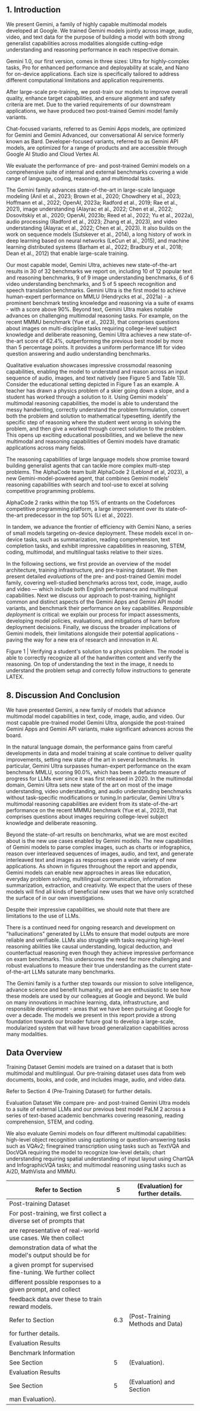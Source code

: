 ## 1. Introduction

We present Gemini, a family of highly capable multimodal models developed at Google. We trained Gemini models jointly across image, audio, video, and text data for the purpose of building a model with both strong generalist capabilities across modalities alongside cutting-edge understanding and reasoning performance in each respective domain.

Gemini 1.0, our first version, comes in three sizes: Ultra for highly-complex tasks, Pro for enhanced performance and deployability at scale, and Nano for on-device applications. Each size is specifically tailored to address different computational limitations and application requirements.

After large-scale pre-training, we post-train our models to improve overall quality, enhance target capabilities, and ensure alignment and safety criteria are met. Due to the varied requirements of our downstream applications, we have produced two post-trained Gemini model family variants.

Chat-focused variants, referred to as Gemini Apps models, are optimized for Gemini and Gemini Advanced, our conversational AI service formerly known as Bard. Developer-focused variants, referred to as Gemini API models, are optimized for a range of products and are accessible through Google AI
Studio and Cloud Vertex AI.

We evaluate the performance of pre- and post-trained Gemini models on a comprehensive suite of internal and external benchmarks covering a wide range of language, coding, reasoning, and multimodal tasks.

The Gemini family advances state-of-the-art in large-scale language modeling (Anil et al., 2023;
Brown et al., 2020; Chowdhery et al., 2023; Hoffmann et al., 2022; OpenAI, 2023a; Radford et al.,
2019; Rae et al., 2021), image understanding (Alayrac et al., 2022; Chen et al., 2022; Dosovitskiy et al., 2020; OpenAI, 2023b; Reed et al., 2022; Yu et al., 2022a), audio processing (Radford et al.,
2023; Zhang et al., 2023), and video understanding (Alayrac et al., 2022; Chen et al., 2023). It also builds on the work on sequence models (Sutskever et al., 2014), a long history of work in deep learning based on neural networks (LeCun et al., 2015), and machine learning distributed systems
(Barham et al., 2022; Bradbury et al., 2018; Dean et al., 2012) that enable large-scale training.

Our most capable model, Gemini Ultra, achieves new state-of-the-art results in 30 of 32 benchmarks we report on, including 10 of 12 popular text and reasoning benchmarks, 9 of 9 image understanding benchmarks, 6 of 6 video understanding benchmarks, and 5 of 5 speech recognition and speech translation benchmarks. Gemini Ultra is the first model to achieve human-expert performance on MMLU (Hendrycks et al., 2021a) - a prominent benchmark testing knowledge and reasoning via a suite of exams - with a score above 90%. Beyond text, Gemini Ultra makes notable advances on challenging multimodal reasoning tasks. For example, on the recent MMMU benchmark (Yue et al.,
2023), that comprises questions about images on multi-discipline tasks requiring college-level subject knowledge and deliberate reasoning, Gemini Ultra achieves a new state-of-the-art score of 62.4%, outperforming the previous best model by more than 5 percentage points. It provides a uniform performance lift for video question answering and audio understanding benchmarks.

Qualitative evaluation showcases impressive crossmodal reasoning capabilities, enabling the model to understand and reason across an input sequence of audio, images, and text natively (see Figure 5
and Table 13). Consider the educational setting depicted in Figure 1 as an example. A teacher has drawn a physics problem of a skier going down a slope, and a student has worked through a solution to it. Using Gemini models' multimodal reasoning capabilities, the model is able to understand the messy handwriting, correctly understand the problem formulation, convert both the problem and solution to mathematical typesetting, identify the specific step of reasoning where the student went wrong in solving the problem, and then give a worked through correct solution to the problem. This opens up exciting educational possibilities, and we believe the new multimodal and reasoning capabilities of Gemini models have dramatic applications across many fields.

The reasoning capabilities of large language models show promise toward building generalist agents that can tackle more complex multi-step problems. The AlphaCode team built AlphaCode
2 (Leblond et al, 2023), a new Gemini-model-powered agent, that combines Gemini models' reasoning capabilities with search and tool-use to excel at solving competitive programming problems.

AlphaCode 2 ranks within the top 15% of entrants on the Codeforces competitive programming platform, a large improvement over its state-of-the-art predecessor in the top 50% (Li et al., 2022).

In tandem, we advance the frontier of efficiency with Gemini Nano, a series of small models targeting on-device deployment. These models excel in on-device tasks, such as summarization, reading comprehension, text completion tasks, and exhibit impressive capabilities in reasoning, STEM, coding, multimodal, and multilingual tasks relative to their sizes.

In the following sections, we first provide an overview of the model architecture, training infrastructure, and pre-training dataset. We then present detailed *evaluations* of the pre- and post-trained Gemini model family, covering well-studied benchmarks across text, code, image, audio and video —
which include both English performance and multilingual capabilities. Next we discuss our approach to post-training, highlight common and distinct aspects of the Gemini Apps and Gemini API model variants, and benchmark their performance on key capabilities. *Responsible deployment* is critical: we explain our process for impact assessments, developing model policies, evaluations, and mitigations of harm before deployment decisions. Finally, we discuss the broader implications of Gemini models, their limitations alongside their potential applications - paving the way for a new era of research and innovation in AI.

Figure 1 | Verifying a student's solution to a physics problem. The model is able to correctly recognize all of the handwritten content and verify the reasoning. On top of understanding the text in the image, it needs to understand the problem setup and correctly follow instructions to generate LATEX.

## 8. Discussion And Conclusion

We have presented Gemini, a new family of models that advance multimodal model capabilities in text, code, image, audio, and video. Our most capable pre-trained model Gemini Ultra, alongside the post-trained Gemini Apps and Gemini API variants, make significant advances across the board.

In the natural language domain, the performance gains from careful developments in data and model training at scale continue to deliver quality improvements, setting new state of the art in several benchmarks. In particular, Gemini Ultra surpasses human-expert performance on the exam benchmark MMLU, scoring 90.0%, which has been a defacto measure of progress for LLMs ever since it was first released in 2020. In the multimodal domain, Gemini Ultra sets new state of the art on most of the image understanding, video understanding, and audio understanding benchmarks without task-specific modifications or tuning.In particular, Gemini Ultra's multimodal reasoning capabilities are evident from its state-of-the-art performance on the recent MMMU benchmark (Yue et al., 2023), that comprises questions about images requiring college-level subject knowledge and deliberate reasoning.

Beyond the state-of-art results on benchmarks, what we are most excited about is the new use cases enabled by Gemini models. The new capabilities of Gemini models to parse complex images, such as charts or infographics, reason over interleaved sequences of images, audio, and text, and generate interleaved text and images as responses open a wide variety of new applications. As shown in figures throughout the report and appendix, Gemini models can enable new approaches in areas like education, everyday problem solving, multilingual communication, information summarization, extraction, and creativity. We expect that the users of these models will find all kinds of beneficial new uses that we have only scratched the surface of in our own investigations.

Despite their impressive capabilities, we should note that there are limitations to the use of LLMs.

There is a continued need for ongoing research and development on "hallucinations" generated by LLMs to ensure that model outputs are more reliable and verifiable. LLMs also struggle with tasks requiring high-level reasoning abilities like causal understanding, logical deduction, and counterfactual reasoning even though they achieve impressive performance on exam benchmarks. This underscores the need for more challenging and robust evaluations to measure their true understanding as the current state-of-the-art LLMs saturate many benchmarks.

The Gemini family is a further step towards our mission to solve intelligence, advance science and benefit humanity, and we are enthusiastic to see how these models are used by our colleagues at Google and beyond. We build on many innovations in machine learning, data, infrastructure, and responsible development - areas that we have been pursuing at Google for over a decade. The models we present in this report provide a strong foundation towards our broader future goal to develop a large-scale, modularized system that will have broad generalization capabilities across many modalities.

## Data Overview

Training Dataset
Gemini models are trained on a dataset that is both multimodal
and multilingual. Our pre-training dataset uses data from web
documents, books, and code, and includes image, audio, and
video data.

Refer to Section 4 (Pre-Training Dataset) for further details.

Evaluation Dataset
We compare pre- and post-trained Gemini Ultra models to a suite of external LLMs and our previous best model PaLM 2 across a series of text-based academic benchmarks covering
reasoning, reading comprehension, STEM, and coding.

We also evaluate Gemini models on four different multimodal capabilities:
high-level object recognition using captioning or question-answering tasks such as VQAv2; finegrained transcription using tasks such as TextVQA and DocVQA
requiring the model to recognize low-level details; chart understanding requiring spatial understanding of input layout using ChartQA and InfographicVQA tasks; and multimodal reasoning using tasks such as Ai2D, MathVista and MMMU.

| Refer to Section                                                  |    5 |  (Evaluation) for further details.   |
|-------------------------------------------------------------------|------|--------------------------------------|
| Post-training Dataset                                             |      |                                      |
| For post-training, we first collect a diverse set of prompts that |      |                                      |
| are representative of real-world use cases. We then collect       |      |                                      |
| demonstration data of what the model's output should be for       |      |                                      |
| a given prompt for supervised fine-tuning. We further collect     |      |                                      |
| different possible responses to a given prompt, and collect       |      |                                      |
| feedback data over these to train reward models.                  |      |                                      |
| Refer to Section                                                  |  6.3 | (Post-Training Methods and Data)     |
| for further details.                                              |      |                                      |
| Evaluation Results                                                |      |                                      |
| Benchmark Information                                             |      |                                      |
| See Section                                                       |  5   | (Evaluation).                        |
| Evaluation Results                                                |      |                                      |
| See Section                                                       |  5   | (Evaluation) and Section             |
| man Evaluation).                                                  |      |                                      |

